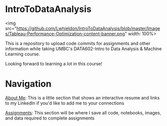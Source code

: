 # IntroToDataAnalysis

<img src="https://github.com/Lwhieldon/IntroToDataAnalysis/blob/master/Images/Tableau-Performance-Optimization-content-banner.png" width: 100%>

This is a repository to upload code commits for assignments and other information while taking UMBC's DATA602-Intro to Data Analysis & Machine Learning course.

Looking forward to learning a lot in this course!
# Navigation

<a href=https://github.com/Lwhieldon/IntroToDataAnalysis/tree/master/About%20Me>About Me</a>: This is a little section that shows an interactive resume and links to my LinkedIn if you'd like to add me to your connections

<a href=https://github.com/Lwhieldon/IntroToDataAnalysis/tree/master/Assignments>Assignments</a>: This section will be where I save all code, notebooks, images, and data required to complete assignments



